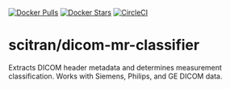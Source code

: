 [![Docker Pulls](https://img.shields.io/docker/pulls/scitran/dicom-mr-classifier.svg)](https://hub.docker.com/r/scitran/dicom-mr-classifier/)
[![Docker Stars](https://img.shields.io/docker/stars/scitran/dicom-mr-classifier.svg)](https://hub.docker.com/r/scitran/dicom-mr-classifier/)
[![CircleCI](https://circleci.com/gh/scitran-apps/dicom-mr-classifier.svg?style=svg)](https://circleci.com/gh/scitran-apps/dicom-mr-classifier)

# scitran/dicom-mr-classifier
Extracts DICOM header metadata and determines measurement classification. Works with Siemens, Philips, and GE DICOM data.
